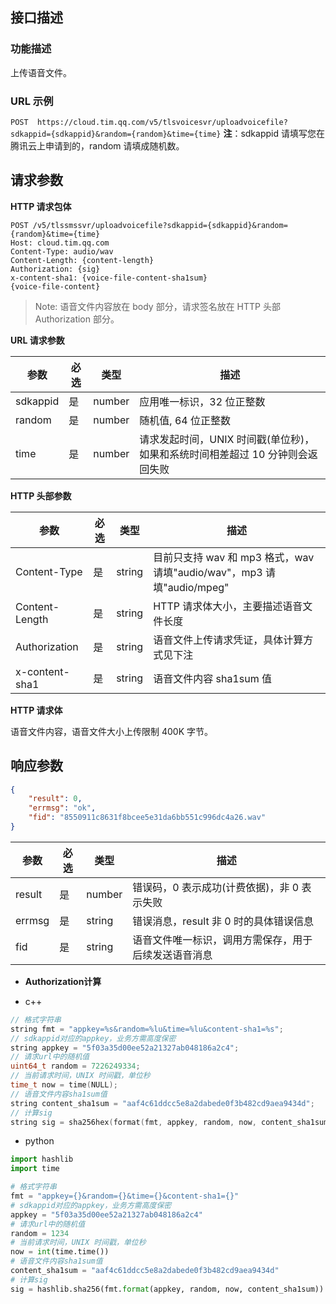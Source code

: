 ## 接口描述
### 功能描述
上传语音文件。

### URL 示例
`POST  https://cloud.tim.qq.com/v5/tlsvoicesvr/uploadvoicefile?sdkappid={sdkappid}&random={random}&time={time}`
**注**：sdkappid 请填写您在腾讯云上申请到的，random 请填成随机数。

## 请求参数

**HTTP 请求包体**

```
POST /v5/tlssmssvr/uploadvoicefile?sdkappid={sdkappid}&random={random}&time={time}
Host: cloud.tim.qq.com
Content-Type: audio/wav
Content-Length: {content-length}
Authorization: {sig}
x-content-sha1: {voice-file-content-sha1sum}
{voice-file-content}
```

> Note: 语音文件内容放在 body 部分，请求签名放在 HTTP 头部 Authorization 部分。

**URL 请求参数**

| 参数     | 必选 | 类型   | 描述                                                                       |
|----------|------|--------|----------------------------------------------------------------------------|
| sdkappid | 是   | number | 应用唯一标识，32 位正整数                                                   |
| random   | 是   | number | 随机值, 64 位正整数                                                         |
| time     | 是   | number | 请求发起时间，UNIX 时间戳(单位秒)，如果和系统时间相差超过 10 分钟则会返回失败 |

**HTTP 头部参数**

| 参数           | 必选 | 类型   | 描述                                                            |
|----------------|------|--------|-----------------------------------------------------------------|
| Content-Type   | 是   | string | 目前只支持 wav 和 mp3 格式，wav 请填"audio/wav"，mp3 请填"audio/mpeg" |
| Content-Length | 是   | string | HTTP 请求体大小，主要描述语音文件长度                            |
| Authorization  | 是   | string | 语音文件上传请求凭证，具体计算方式见下注                        |
| x-content-sha1 | 是   | string | 语音文件内容 sha1sum 值                                           |

**HTTP 请求体**

语音文件内容，语音文件大小上传限制 400K 字节。

## 响应参数
```json
{
    "result": 0,
    "errmsg": "ok",
    "fid": "8550911c8631f8bcee5e31da6bb551c996dc4a26.wav"
}
```

| 参数   | 必选 | 类型   | 描述                                                 |
|--------|------|--------|------------------------------------------------------|
| result | 是   | number | 错误码，0 表示成功(计费依据)，非 0 表示失败             |
| errmsg | 是   | string | 错误消息，result 非 0 时的具体错误信息                  |
| fid    | 是   | string | 语音文件唯一标识，调用方需保存，用于后续发送语音消息 |


* **Authorization计算**

- c++

```c++
// 格式字符串
string fmt = "appkey=%s&random=%lu&time=%lu&content-sha1=%s";
// sdkappid对应的appkey，业务方需高度保密
string appkey = "5f03a35d00ee52a21327ab048186a2c4";
// 请求url中的随机值
uint64_t random = 7226249334;
// 当前请求时间，UNIX 时间戳，单位秒
time_t now = time(NULL);
// 语音文件内容sha1sum值
string content_sha1sum = "aaf4c61ddcc5e8a2dabede0f3b482cd9aea9434d";
// 计算sig
string sig = sha256hex(format(fmt, appkey, random, now, content_sha1sum));
```

- python

```python
import hashlib
import time

# 格式字符串
fmt = "appkey={}&random={}&time={}&content-sha1={}"
# sdkappid对应的appkey，业务方需高度保密
appkey = "5f03a35d00ee52a21327ab048186a2c4"
# 请求url中的随机值
random = 1234
# 当前请求时间，UNIX 时间戳，单位秒
now = int(time.time())
# 语音文件内容sha1sum值
content_sha1sum = "aaf4c61ddcc5e8a2dabede0f3b482cd9aea9434d"
# 计算sig
sig = hashlib.sha256(fmt.format(appkey, random, now, content_sha1sum)).hexdigest()
```
